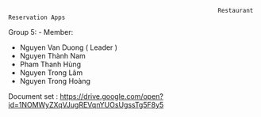                                                               Restaurant Reservation Apps
Group 5: - Member:
+ Nguyen Van Duong ( Leader )
+ Nguyen Thành Nam
+ Pham Thanh Hùng
+ Nguyen Trong Lâm
+ Nguyen Trong Hoàng

Document set :
https://drive.google.com/open?id=1NOMWyZXqVJugREVqnYUOsUgssTg5F8y5
